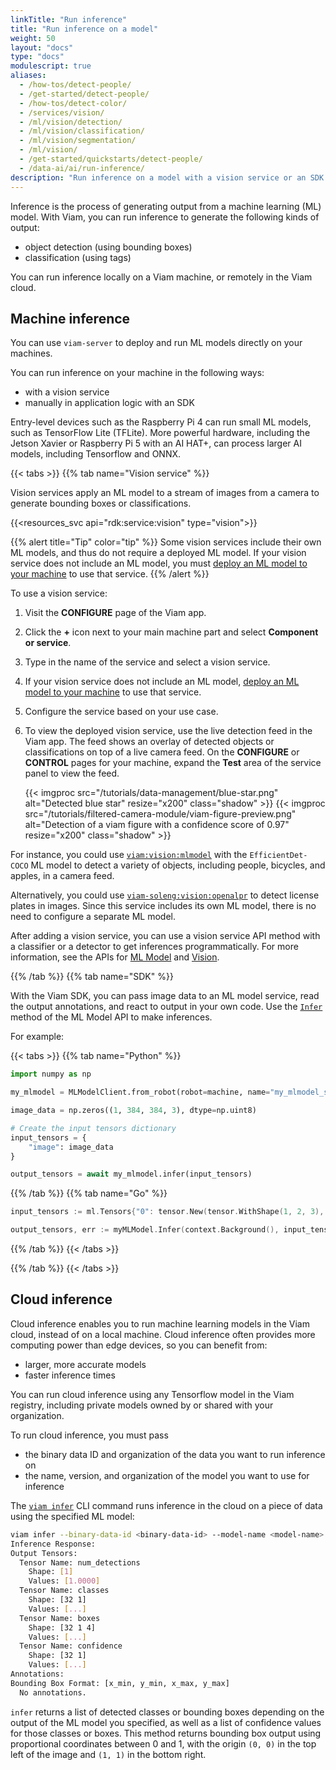 ```yaml
---
linkTitle: "Run inference"
title: "Run inference on a model"
weight: 50
layout: "docs"
type: "docs"
modulescript: true
aliases:
  - /how-tos/detect-people/
  - /get-started/detect-people/
  - /how-tos/detect-color/
  - /services/vision/
  - /ml/vision/detection/
  - /ml/vision/classification/
  - /ml/vision/segmentation/
  - /ml/vision/
  - /get-started/quickstarts/detect-people/
  - /data-ai/ai/run-inference/
description: "Run inference on a model with a vision service or an SDK."
---
```


Inference is the process of generating output from a machine learning (ML) model.
With Viam, you can run inference to generate the following kinds of output:

- object detection (using bounding boxes)
- classification (using tags)

You can run inference locally on a Viam machine, or remotely in the Viam cloud.

## Machine inference

You can use `viam-server` to deploy and run ML models directly on your machines.

You can run inference on your machine in the following ways:

- with a vision service
- manually in application logic with an SDK

Entry-level devices such as the Raspberry Pi 4 can run small ML models, such as TensorFlow Lite (TFLite).
More powerful hardware, including the Jetson Xavier or Raspberry Pi 5 with an AI HAT+, can process larger AI models, including Tensorflow and ONNX.

{{< tabs >}}
{{% tab name="Vision service" %}}

Vision services apply an ML model to a stream of images from a camera to generate bounding boxes or classifications.

{{<resources_svc api="rdk:service:vision" type="vision">}}

{{% alert title="Tip" color="tip" %}}
Some vision services include their own ML models, and thus do not require a deployed ML model.
If your vision service does not include an ML model, you must [deploy an ML model to your machine](/data-ai/ai/deploy/) to use that service.
{{% /alert %}}

To use a vision service:

1. Visit the **CONFIGURE** page of the Viam app.
1. Click the **+** icon next to your main machine part and select **Component or service**.
1. Type in the name of the service and select a vision service.
1. If your vision service does not include an ML model, [deploy an ML model to your machine](/data-ai/ai/deploy/) to use that service.
1. Configure the service based on your use case.
1. To view the deployed vision service, use the live detection feed in the Viam app.
   The feed shows an overlay of detected objects or classifications on top of a live camera feed.
   On the **CONFIGURE** or **CONTROL** pages for your machine, expand the **Test** area of the service panel to view the feed.

   {{< imgproc src="/tutorials/data-management/blue-star.png" alt="Detected blue star" resize="x200" class="shadow" >}}
   {{< imgproc src="/tutorials/filtered-camera-module/viam-figure-preview.png" alt="Detection of a viam figure with a confidence score of 0.97" resize="x200" class="shadow" >}}

For instance, you could use [`viam:vision:mlmodel`](/operate/reference/services/vision/mlmodel/) with the `EfficientDet-COCO` ML model to detect a variety of objects, including people, bicycles, and apples, in a camera feed.

Alternatively, you could use [`viam-soleng:vision:openalpr`](https://app.viam.com/module/viam-soleng/viamalpr) to detect license plates in images.
Since this service includes its own ML model, there is no need to configure a separate ML model.

After adding a vision service, you can use a vision service API method with a classifier or a detector to get inferences programmatically.
For more information, see the APIs for [ML Model](/dev/reference/apis/services/ml/) and [Vision](/dev/reference/apis/services/vision/).

{{% /tab %}}
{{% tab name="SDK" %}}

With the Viam SDK, you can pass image data to an ML model service, read the output annotations, and react to output in your own code.
Use the [`Infer`](/dev/reference/apis/services/ml/#infer) method of the ML Model API to make inferences.

For example:

{{< tabs >}}
{{% tab name="Python" %}}

```python {class="line-numbers linkable-line-numbers"}
import numpy as np

my_mlmodel = MLModelClient.from_robot(robot=machine, name="my_mlmodel_service")

image_data = np.zeros((1, 384, 384, 3), dtype=np.uint8)

# Create the input tensors dictionary
input_tensors = {
    "image": image_data
}

output_tensors = await my_mlmodel.infer(input_tensors)
```

{{% /tab %}}
{{% tab name="Go" %}}

```go {class="line-numbers linkable-line-numbers"}
input_tensors := ml.Tensors{"0": tensor.New(tensor.WithShape(1, 2, 3), tensor.WithBacking([]int{1, 2, 3, 4, 5, 6}))}

output_tensors, err := myMLModel.Infer(context.Background(), input_tensors)
```

{{% /tab %}}
{{< /tabs >}}

{{% /tab %}}
{{< /tabs >}}

## Cloud inference

Cloud inference enables you to run machine learning models in the Viam cloud, instead of on a local machine.
Cloud inference often provides more computing power than edge devices, so you can benefit from:

- larger, more accurate models
- faster inference times

You can run cloud inference using any Tensorflow model in the Viam registry, including private models owned by or shared with your organization.

To run cloud inference, you must pass

- the binary data ID and organization of the data you want to run inference on
- the name, version, and organization of the model you want to use for inference

The [`viam infer`](/dev/tools/cli/#infer) CLI command runs inference in the cloud on a piece of data using the specified ML model:

```sh {class="command-line" data-prompt="$" data-output="2-18"}
viam infer --binary-data-id <binary-data-id> --model-name <model-name> --model-org-id <org-id-that-owns-model> --model-version "2025-04-14T16-38-25" --org-id <org-id-that-executes-inference>
Inference Response:
Output Tensors:
  Tensor Name: num_detections
    Shape: [1]
    Values: [1.0000]
  Tensor Name: classes
    Shape: [32 1]
    Values: [...]
  Tensor Name: boxes
    Shape: [32 1 4]
    Values: [...]
  Tensor Name: confidence
    Shape: [32 1]
    Values: [...]
Annotations:
Bounding Box Format: [x_min, y_min, x_max, y_max]
  No annotations.
```

`infer` returns a list of detected classes or bounding boxes depending on the output of the ML model you specified, as well as a list of confidence values for those classes or boxes.
This method returns bounding box output using proportional coordinates between 0 and 1, with the origin `(0, 0)` in the top left of the image and `(1, 1)` in the bottom right.
